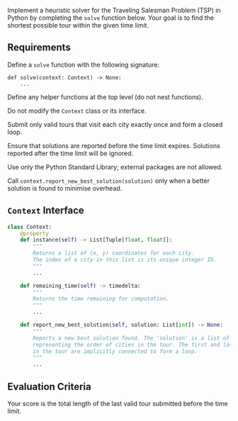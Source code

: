 Implement a heuristic solver for the Traveling Salesman Problem (TSP) in Python by completing the `solve` function below. Your goal is to find the shortest possible tour within the given time limit.

## Requirements

Define a `solve` function with the following signature:

```
def solve(context: Context) -> None:
    ...
```

Define any helper functions at the top level (do not nest functions).

Do not modify the `Context` class or its interface.

Submit only valid tours that visit each city exactly once and form a closed loop.

Ensure that solutions are reported before the time limit expires. Solutions reported after the time limit will be ignored.

Use only the Python Standard Library; external packages are not allowed.

Call `context.report_new_best_solution(solution)` only when a better solution is found to minimise overhead.

## `Context` Interface

```python
class Context:
    @property
    def instance(self) -> List[Tuple[float, float]]:
        """
        Returns a list of (x, y) coordinates for each city.
        The index of a city in this list is its unique integer ID.
        """
        ...

    def remaining_time(self) -> timedelta:
        """
        Returns the time remaining for computation.
        """
        ...

    def report_new_best_solution(self, solution: List[int]) -> None:
        """
        Reports a new best solution found. The 'solution' is a list of city IDs
        representing the order of cities in the tour. The first and last city
        in the tour are implicitly connected to form a loop.
        """
        ...
```

## Evaluation Criteria

Your score is the total length of the last valid tour submitted before the time limit.
